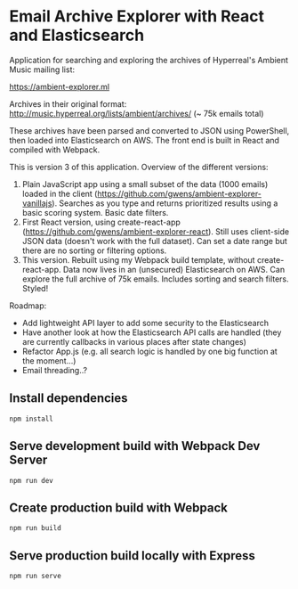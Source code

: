 # Email Archive Explorer with React and Elasticsearch

Application for searching and exploring the archives of Hyperreal's Ambient Music mailing list: 

https://ambient-explorer.ml

Archives in their original format: http://music.hyperreal.org/lists/ambient/archives/ (~ 75k emails total)

These archives have been parsed and converted to JSON using PowerShell, then loaded into Elasticsearch on AWS. The front end is built in React and compiled with Webpack. 

This is version 3 of this application. Overview of the different versions:

1. Plain JavaScript app using a small subset of the data (1000 emails) loaded in the client (https://github.com/gwens/ambient-explorer-vanillajs). Searches as you type and returns prioritized results using a basic scoring system. Basic date filters. 
2. First React version, using create-react-app (https://github.com/gwens/ambient-explorer-react). Still uses client-side JSON data (doesn't work with the full dataset). Can set a date range but there are no sorting or filtering options. 
3. This version. Rebuilt using my Webpack build template, without create-react-app. Data now lives in an (unsecured) Elasticsearch on AWS. Can explore the full archive of 75k emails. Includes sorting and search filters. Styled!

Roadmap:

* Add lightweight API layer to add some security to the Elasticsearch
* Have another look at how the Elasticsearch API calls are handled (they are currently callbacks in various places after state changes)
* Refactor App.js (e.g. all search logic is handled by one big function at the moment...)
* Email threading..?

## Install dependencies

`npm install`

## Serve development build with Webpack Dev Server

`npm run dev`

## Create production build with Webpack

`npm run build`

## Serve production build locally with Express

`npm run serve`